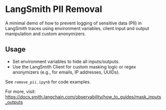 # LangSmith PII Removal

A minimal demo of how to prevent logging of sensitive data (PII) in LangSmith traces using environment variables, client input and output manipulation and custom anonymizers.

## Usage
- Set environment variables to hide all inputs/outputs.
- Use the LangSmith Client for custom masking logic or regex anonymizers (e.g., for emails, IP addresses, UUIDs).

See `remove_pii.ipynb` for code examples.

For more, visit: https://docs.smith.langchain.com/observability/how_to_guides/mask_inputs_outputs
